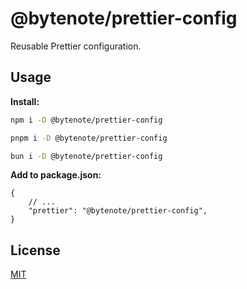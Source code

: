 # @bytenote/prettier-config

Reusable Prettier configuration.

## Usage

**Install:**

```sh
npm i -D @bytenote/prettier-config
```

```sh
pnpm i -D @bytenote/prettier-config
```

```sh
bun i -D @bytenote/prettier-config
```

**Add to package.json:**

```jsonc
{
    // ...
    "prettier": "@bytenote/prettier-config",
}
```

## License

[MIT](LICENSE)
